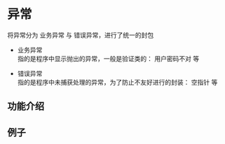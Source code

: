 # 异常
将异常分为 业务异常 与 错误异常，进行了统一的封包  
- 业务异常  
  指的是程序中显示抛出的异常，一般是验证类的： 用户密码不对 等  

- 错误异常  
  指的是程序中未捕获处理的异常，为了防止不友好进行的封装： 空指针 等  
## 功能介绍

## 例子
